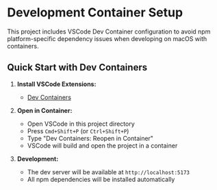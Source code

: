 # Development Container Setup

This project includes VSCode Dev Container configuration to avoid npm platform-specific dependency issues when developing on macOS with containers.

## Quick Start with Dev Containers

1. **Install VSCode Extensions:**
   - [Dev Containers](https://marketplace.visualstudio.com/items?itemName=ms-vscode-remote.remote-containers)

2. **Open in Container:**
   - Open VSCode in this project directory
   - Press `Cmd+Shift+P` (or `Ctrl+Shift+P`)
   - Type "Dev Containers: Reopen in Container"
   - VSCode will build and open the project in a container

3. **Development:**
   - The dev server will be available at `http://localhost:5173`
   - All npm dependencies will be installed automatically
